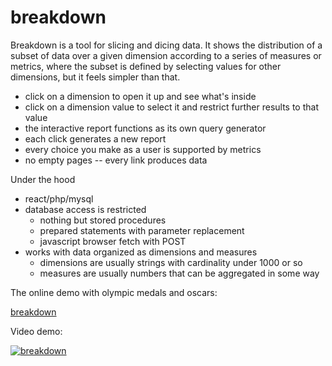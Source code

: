 # breakdown

Breakdown is a tool for slicing and dicing data.   It shows the distribution of a subset of data over a given dimension according to a series of measures or metrics, where the subset is defined by selecting values for other dimensions, but it feels simpler than that.

- click on a dimension to open it up and see what's inside
- click on a dimension value to select it and restrict further results to that value
- the interactive report functions as its own query generator 
- each click generates a new report
- every choice you make as a user is supported by metrics
- no empty pages -- every link produces data

Under the hood

- react/php/mysql
- database access is restricted
  - nothing but stored procedures
  - prepared statements with parameter replacement
  - javascript browser fetch with POST
- works with data organized as dimensions and measures
  - dimensions are usually strings with cardinality under 1000 or so
  - measures are usually numbers that can be aggregated in some way


The online demo with olympic medals and oscars:

  [breakdown](http://35.231.58.42/breakdown/app/)

Video demo:

[![breakdown](https://img.youtube.com/vi/LrwngntoQAM/0.jpg)](https://youtu.be/LrwngntoQAM)

